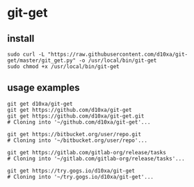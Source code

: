 # git-get

## install

    sudo curl -L "https://raw.githubusercontent.com/d10xa/git-get/master/git_get.py" -o /usr/local/bin/git-get
    sudo chmod +x /usr/local/bin/git-get

## usage examples
    
    git get d10xa/git-get
    git get https://github.com/d10xa/git-get
    git get https://github.com/d10xa/git-get.git
    # Cloning into '~/github.com/d10xa/git-get'...
    
    git get https://bitbucket.org/user/repo.git
    # Cloning into '~/bitbucket.org/user/repo'...
    
    git get https://gitlab.com/gitlab-org/release/tasks
    # Cloning into '~/gitlab.com/gitlab-org/release/tasks'...
    
    git get https://try.gogs.io/d10xa/git-get
    # Cloning into '~/try.gogs.io/d10xa/git-get'...
